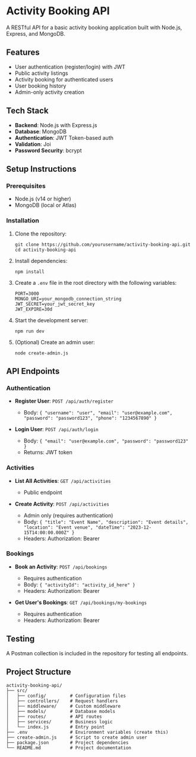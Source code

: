# Activity Booking API

A RESTful API for a basic activity booking application built with Node.js, Express, and MongoDB.

## Features

- User authentication (register/login) with JWT
- Public activity listings
- Activity booking for authenticated users
- User booking history
- Admin-only activity creation

## Tech Stack

- **Backend**: Node.js with Express.js
- **Database**: MongoDB
- **Authentication**: JWT Token-based auth
- **Validation**: Joi
- **Password Security**: bcrypt

## Setup Instructions

### Prerequisites

- Node.js (v14 or higher)
- MongoDB (local or Atlas)

### Installation

1. Clone the repository:
   ```
   git clone https://github.com/yourusername/activity-booking-api.git
   cd activity-booking-api
   ```

2. Install dependencies:
   ```
   npm install
   ```

3. Create a `.env` file in the root directory with the following variables:
   ```
   PORT=3000
   MONGO_URI=your_mongodb_connection_string
   JWT_SECRET=your_jwt_secret_key
   JWT_EXPIRE=30d
   ```

4. Start the development server:
   ```
   npm run dev
   ```

5. (Optional) Create an admin user:
   ```
   node create-admin.js
   ```

## API Endpoints

### Authentication

- **Register User**: `POST /api/auth/register`
  - Body: `{ "username": "user", "email": "user@example.com", "password": "password123", "phone": "1234567890" }`

- **Login User**: `POST /api/auth/login`
  - Body: `{ "email": "user@example.com", "password": "password123" }`
  - Returns: JWT token

### Activities

- **List All Activities**: `GET /api/activities`
  - Public endpoint

- **Create Activity**: `POST /api/activities`
  - Admin only (requires authentication)
  - Body: `{ "title": "Event Name", "description": "Event details", "location": "Event venue", "dateTime": "2023-12-15T14:00:00.000Z" }`
  - Headers:
    Authorization: Bearer **<JWT Token>**

### Bookings

- **Book an Activity**: `POST /api/bookings`
  - Requires authentication
  - Body: `{ "activityId": "activity_id_here" }`
  - Headers:
    Authorization: Bearer **<JWT Token>**

- **Get User's Bookings**: `GET /api/bookings/my-bookings`
  - Requires authentication
  - Headers:
    Authorization: Bearer **<JWT Token>**

## Testing

A Postman collection is included in the repository for testing all endpoints.

## Project Structure

```
activity-booking-api/
├── src/
│   ├── config/         # Configuration files
│   ├── controllers/    # Request handlers
│   ├── middleware/     # Custom middleware
│   ├── models/         # Database models
│   ├── routes/         # API routes
│   ├── services/       # Business logic
│   └── index.js        # Entry point
├── .env                # Environment variables (create this)
├── create-admin.js     # Script to create admin user
├── package.json        # Project dependencies
└── README.md           # Project documentation
```


